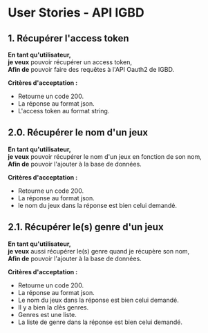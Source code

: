 # User Stories - API IGBD

## 1. Récupérer l'access token
**En tant qu'utilisateur,**  
**je veux** pouvoir récupérer un access token,  
**Afin de** pouvoir faire des requêtes à l'API Oauth2 de IGBD.

**Critères d'acceptation :**  
- Retourne un code 200.
- La réponse au format json.
- L'access token au format string.

## 2.0. Récupérer le nom d'un jeux
**En tant qu'utilisateur,**  
**je veux** pouvoir récupérer le nom d'un jeux en fonction de son nom,  
**Afin de** pouvoir l'ajouter à la base de données.

**Critères d'acceptation :**
- Retourne un code 200.
- La réponse au format json.
- le nom du jeux dans la réponse est bien celui demandé.

## 2.1. Récupérer le(s) genre d'un jeux
**En tant qu'utilisateur,**  
**je veux** aussi récupérer le(s) genre quand je récupère son nom,  
**Afin de** pouvoir l'ajouter à la base de données.

**Critères d'acceptation :**
- Retourne un code 200.
- La réponse au format json.
- Le nom du jeux dans la réponse est bien celui demandé.
- Il y a bien la clès genres.
- Genres est une liste.
- La liste de genre dans la réponse est bien celui demandé.